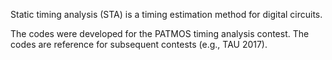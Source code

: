 Static timing analysis (STA) is a timing estimation method for digital circuits.

The codes were developed for the PATMOS timing analysis contest. The codes are reference for subsequent contests (e.g., TAU 2017).
